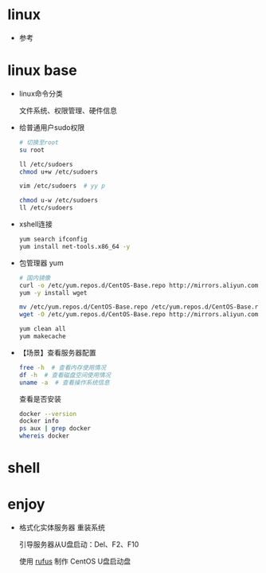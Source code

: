 # linux

- 参考

  







# linux base

- linux命令分类

  文件系统、权限管理、硬件信息





- 给普通用户sudo权限

  ```bash
  # 切换至root
  su root
  
  ll /etc/sudoers
  chmod u+w /etc/sudoers
  
  vim /etc/sudoers  # yy p
  
  chmod u-w /etc/sudoers
  ll /etc/sudoers
  
  ```

  




- xshell连接

  ```bash
  yum search ifconfig
  yum install net-tools.x86_64 -y
  
  ```

  



- 包管理器 yum

  ```bash
  # 国内镜像
  curl -o /etc/yum.repos.d/CentOS-Base.repo http://mirrors.aliyun.com/repo/Centos-7.repo
  yum -y install wget
  
  mv /etc/yum.repos.d/CentOS-Base.repo /etc/yum.repos.d/CentOS-Base.repo.bak
  wget -O /etc/yum.repos.d/CentOS-Base.repo http://mirrors.aliyun.com/repo/Centos-7.repo  
  
  yum clean all
  yum makecache
  ```

  





- 【场景】查看服务器配置

  ```bash
  free -h  # 查看内存使用情况
  df -h  # 查看磁盘空间使用情况
  uname -a  # 查看操作系统信息
  
  ```

  查看是否安装

  ```bash
  docker --version
  docker info
  ps aux | grep docker
  whereis docker
  
  ```

  





# shell









# enjoy

- 格式化实体服务器 重装系统

  引导服务器从U盘启动：Del、F2、F10 

  使用 [rufus](https://rufus.ie/zh/#google_vignette) 制作 CentOS U盘启动盘











